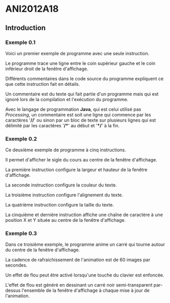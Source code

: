 # ANI2012A18

## Introduction

### Exemple 0.1

Voici un premier exemple de programme avec une seule instruction.

Le programme trace une ligne entre le coin supérieur gauche et le coin inférieur droit de la fenêtre d'affichage.

Différents commentaires dans le code source du programme expliquent ce que cette instruction fait en détails.

Un commentaire est du texte qui fait partie d'un programme mais qui est ignoré lors de la compilation et l'exécution du programme. 

Avec le langage de programmation **Java**, qui est celui utilisé pas *Processing*, un commentaire est soit une ligne qui commence par les caractères '**//**' ou sinon par un bloc de texte sur plusieurs lignes qui est délimité par les caractères '**/\***' au début et '**\*/**' à la fin.

### Exemple 0.2

Ce deuxième exemple de programme à cinq instructions.

Il permet d'afficher le sigle du cours au centre de la fenêtre d'affichage.

La première instruction configure la largeur et hauteur de la fenêtre d'affichage.

La seconde instruction configure la couleur du texte.

La troisième instruction configure l'alignement du texte.

La quatrième instruction configure la taille du texte.

La cinquième et dernière instruction affiche une chaîne de caractère à une position X et Y située au centre de la fenêtre d'affichage.

### Exemple 0.3

Dans ce troisième exemple, le programme anime un carré qui tourne autour du centre de la fenêtre d'affichage.

La cadence de rafraichissement de l'animation est de 60 images par secondes.

Un effet de flou peut être activé lorsqu'une touche du clavier est enfoncée.

L'effet de flou est généré en dessinant un carré noir semi-transparent par-dessus l'ensemble de la fenêtre d'affichage à chaque mise à jour de l'animation.
